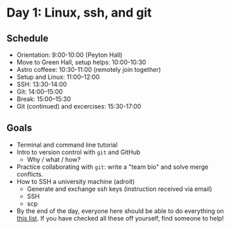 # Day 1: Linux, ssh, and git

## Schedule

- Orientation: 9:00-10:00 (Peyton Hall)
- Move to Green Hall, setup helps: 10:00-10:30
- Astro coffeee: 10:30-11:00 (remotely join together)
- Setup and Linux: 11:00–12:00 
- SSH: 13:30-14:00
- Git: 14:00–15:00 
- Break: 15:00–15:30
- Git (continued) and excercises: 15:30-17:00

## Goals


* Terminal and command line tutorial
* Intro to version control with `git` and GitHub
	* Why / what / how?
* Practice collaborating with `git`: write a "team bio" and solve merge conflicts.
* How to SSH a university machine (adroit)
	* Generate and exchange ssh keys (instruction received via email)
	* SSH
	* scp
* By the end of the day, everyone here should be able to do everything on [this list](CHECKLIST.md). If you have checked all these off yourself, find someone to help!  

